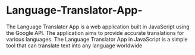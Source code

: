 # Language-Translator-App-
The Language Translator App is a web application built in JavaScript using the Google API. The application aims to provide accurate translations for various languages. The Language Translator App in JavaScript is a simple tool that can translate text into any language worldwide
